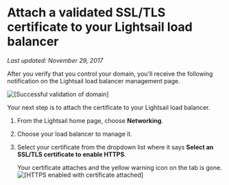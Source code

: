 # Attach a validated SSL/TLS certificate to your Lightsail load balancer<a name="attach-validated-certificate-to-load-balancer"></a>

 *Last updated: November 29, 2017* 

After you verify that you control your domain, you'll receive the following notification on the Lightsail load balancer management page\.

![\[Successful validation of domain\]](https://s3-us-west-2.amazonaws.com/parkside-localized-docs-devo/v1/en_us/b3f6d19f6c5a2810c4336f10d978ee98/images/example-com-verified-and-ready-to-use.png)

Your next step is to attach the certificate to your Lightsail load balancer\.

1. From the Lightsail home page, choose **Networking**\.

1. Choose your load balancer to manage it\.

1. Select your certificate from the dropdown list where it says **Select an SSL/TLS certificate to enable HTTPS**\.

   Your certificate attaches and the yellow warning icon on the tab is gone\.  
![\[HTTPS enabled with certificate attached\]](https://s3-us-west-2.amazonaws.com/parkside-localized-docs-devo/v1/en_us/b3f6d19f6c5a2810c4336f10d978ee98/images/https-enabled-with-validated-certificate.png)